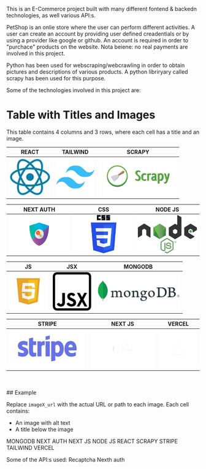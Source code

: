 This is an E-Commerce project built with many different fontend & backedn technologies, as well various API:s.

PetShop is an onlie store where the user can perform different activities. A user can create an account by providing user defined creadentials or by using a provider like google or github. An account is required in order to "purchace" products on the website. Nota beiene: no real payments are involved in this project. 


Python has been used for webscraping/webcrawling in order to obtain pictures and descriptions of various products. A python libriryary called scrapy has been used for this purpose. 

Some of the technologies involved in this project are:


# Table with Titles and Images

This table contains 4 columns and 3 rows, where each cell has a title and an image.



|                  REACT                   |                  TAILWIND                   |                    SCRAPY                  |
| :-------------------------------------: | :--------------------------------------: | :-------------------------------------: |
| <img src="./readme/react.png" height="100px"> | <img src="./readme/tailwind.png" height="100px"> | <img src="./readme/scrapy.png" height="100px"> |

|                  NEXT AUTH                   |                   CSS                    |                    NODE JS                 |
| :-------------------------------------------: | :------------------------------------: | :-------------------------------------: |
| <img src="./readme/auth.png" height="100px"> | <img src="./readme/css.png" height="100px"> | <img src="./readme/node.png" height="100px"> |

|                  JS                   |                   JSX                    |                    MONGODB                 |
| :-------------------------------------------: | :------------------------------------: | :-------------------------------------: |
| <img src="./readme/js.png" height="100px"> | <img src="./readme/jsx.png" height="100px"> | <img src="./readme/mongo.png" height="100px"> |

|                  STRIPE                   |                   NEXT JS                    |                    VERCEL                 |
| :-------------------------------------------: | :------------------------------------: | :-------------------------------------: |
| <img src="./readme/stripe.png" height="100px"> | <img src="./readme/next.png" height="100px"> | <img src="./readme/vercel.png" height="100px"> |

<br>

<br>
## Example

Replace `imageX_url` with the actual URL or path to each image. Each cell contains:
- An image with alt text
- A title below the image



MONGODB
NEXT AUTH
NEXT JS
NODE JS
REACT
SCRAPY
STRIPE
TAILWIND
VERCEL

Some of the API:s used:
Recaptcha
Nexth auth
